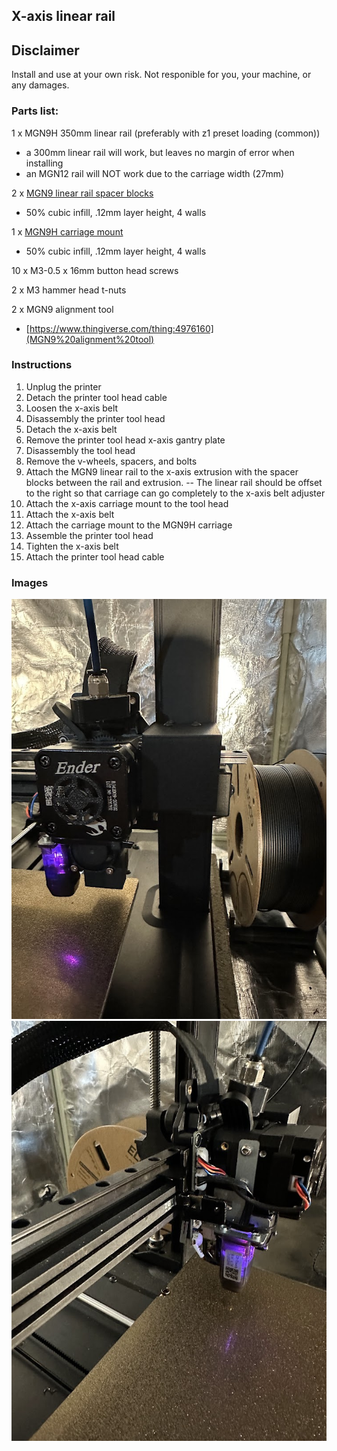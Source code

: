 
## X-axis linear rail

## Disclaimer

Install and use at your own risk. Not responible for you, your machine, or any damages.

### Parts list:

1 x MGN9H 350mm linear rail (preferably with z1 preset loading (common))
- a 300mm linear rail will work, but leaves no margin of error when installing
- an MGN12 rail will NOT work due to the carriage width (27mm)

2 x [MGN9 linear rail spacer blocks](https://github.com/dhoard/Ender-3-V3-SE/blob/main/x-axis-linear-rail/Ender%203%20V3%20SE%20MGN9%20linear%20rail%20spacer%20block.3mf)
- 50% cubic infill, .12mm layer height, 4 walls

1 x [MGN9H carriage mount](https://github.com/dhoard/Ender-3-V3-SE/blob/main/x-axis-linear-rail/Ender%203%20V3%20SE%20MGN9H%20carriage%20mount.3mf)
 - 50% cubic infill, .12mm layer height, 4 walls 

10 x  M3-0.5 x 16mm button head screws

2 x M3 hammer head t-nuts

2 x MGN9 alignment tool
 - [https://www.thingiverse.com/thing:4976160](MGN9%20alignment%20tool)

### Instructions

1. Unplug the printer
2. Detach the printer tool head cable
3. Loosen the x-axis belt
4. Disassembly the printer tool head
5. Detach the x-axis belt
6. Remove the printer tool head x-axis gantry plate
7. Disassembly the tool head
8. Remove the v-wheels, spacers, and bolts
9. Attach the MGN9 linear rail to the x-axis extrusion with the spacer blocks between the rail and extrusion.
--  The linear rail should be offset to the right so that carriage can go completely to the x-axis belt adjuster
11. Attach the x-axis carriage mount to the tool head
12. Attach the x-axis belt
13. Attach the carriage mount to the MGN9H carriage
14. Assemble the printer tool head
15. Tighten the x-axis belt
16. Attach the printer tool head cable

### Images

![Image 1](image-1.jpg "Image 1")
![Image 2](image-2.jpg "Image 2")
